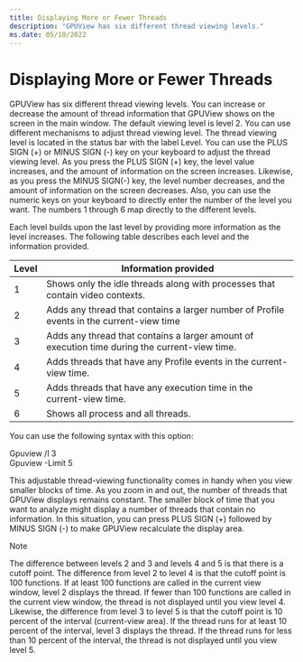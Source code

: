 ```yaml
---
title: Displaying More or Fewer Threads
description: "GPUView has six different thread viewing levels."
ms.date: 05/10/2022
---
```


# Displaying More or Fewer Threads  

GPUView has six different thread viewing levels. You can increase or decrease the amount of thread information that GPUView shows on the screen in the main window. The default viewing level is level 2. You can use different mechanisms to adjust thread viewing level. The thread viewing level is located in the status bar with the label Level. You can use the PLUS SIGN (+) or MINUS SIGN (-) key on your keyboard to adjust the thread viewing level. As you press the PLUS SIGN (+) key, the level value increases, and the amount of information on the screen increases. Likewise, as you press the MINUS SIGN(-) key, the level number decreases, and the amount of information on the screen decreases. Also, you can use the numeric keys on your keyboard to directly enter the number of the level you want. The numbers 1 through 6 map directly to the different levels.  

Each level builds upon the last level by providing more information as the level increases. The following table describes each level and the information provided.  

| Level | Information provided                                                                            |
|-------|-------------------------------------------------------------------------------------------------|
| 1     | Shows only the idle threads along with processes that contain video  contexts.                  |
| 2     | Adds any thread that contains a larger number of Profile events in the  current-view time       |
| 3     | Adds any thread that contains a larger amount of execution time during the  current-view time.  |
| 4     | Adds threads that have any Profile events in the current-view time.                             |
| 5     | Adds threads that have any execution time in the current-view time.                             |
| 6     | Shows all process and all threads.                                                              |  

You can use the following syntax with this option:  

Gpuview /l 3   
Gpuview -Limit 5  

This adjustable thread-viewing functionality comes in handy when you view smaller blocks of time. As you zoom in and out, the number of threads that GPUView displays remains constant. The smaller block of time that you want to analyze might display a number of threads that contain no information. In this situation, you can press PLUS SIGN (+) followed by MINUS SIGN (-) to make GPUView recalculate the display area.   

> [!NOTE]
> The difference between levels 2 and 3 and levels 4 and 5 is that there is a cutoff point. The difference from level 2 to level 4 is that the cutoff point is 100 functions. If at least 100 functions are called in the current view window, level 2 displays the thread. If fewer than 100 functions are called in the current view window, the thread is not displayed until you view level 4. Likewise, the difference from level 3 to level 5 is that the cutoff point is 10 percent of the interval (current-view area). If the thread runs for at least 10 percent of the interval, level 3 displays the thread. If the thread runs for less than 10 percent of the interval, the thread is not displayed until you view level 5. 
